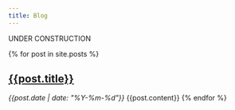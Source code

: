 ```yaml
---
title: Blog
---
```


UNDER CONSTRUCTION

{% for post in site.posts %}
  <h2><a href="{{post.url}}">{{post.title}}</a></h2>
  <i>{{post.date | date: "%Y-%m-%d"}}</i>
  {{post.content}}
{% endfor %}
